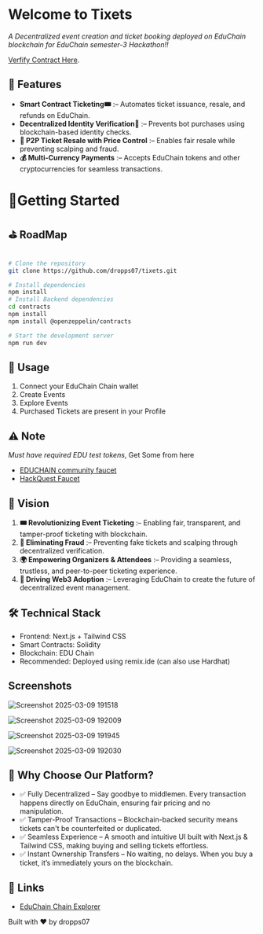 
# Welcome to Tixets

*A Decentralized event creation and ticket booking deployed on EduChain blockchain for EduChain semester-3 Hackathon!!*

[Verfify Contract Here](https://edu-chain-testnet.blockscout.com/address/0x82b5De4E42D499421F5A2E43fd7d04054811A326).


## 🌟 Features

- **Smart Contract Ticketing🎟** :– Automates ticket issuance, resale, and refunds on EduChain.
- **Decentralized Identity Verification🔐** :– Prevents bot purchases using blockchain-based identity checks. 
- **🔄 P2P Ticket Resale with Price Control** :– Enables fair resale while preventing scalping and fraud.
- **💰 Multi-Currency Payments** :– Accepts EduChain tokens and other cryptocurrencies for seamless transactions.

# 🚀Getting Started

## ⛳️ RoadMap

```bash

```

```bash
# Clone the repository
git clone https://github.com/dropps07/tixets.git

# Install dependencies
npm install
# Install Backend dependencies
cd contracts
npm install
npm install @openzeppelin/contracts

# Start the development server
npm run dev
```
## 📝 Usage

1. Connect your EduChain Chain wallet
2. Create Events
3. Explore Events
4. Purchased Tickets are present in your Profile

## ⚠️ Note
*Must have required EDU test tokens*,
Get Some from here
- [EDUCHAIN community faucet](https://educhain-community-faucet.vercel.app/)
- [HackQuest Faucet](https://www.hackquest.io/zh-cn/faucets/656476)    

## 🔮 Vision
1. **🎟 Revolutionizing Event Ticketing** :– Enabling fair, transparent, and tamper-proof ticketing with blockchain.
2. **🔗 Eliminating Fraud** :– Preventing fake tickets and scalping through decentralized verification.
3. **🌍 Empowering Organizers & Attendees** :– Providing a seamless, trustless, and peer-to-peer ticketing experience.
4. **🚀 Driving Web3 Adoption** :– Leveraging EduChain to create the future of decentralized event management.

## 🛠️ Technical Stack

- Frontend: Next.js + Tailwind CSS
- Smart Contracts: Solidity
- Blockchain: EDU Chain
- Recommended: Deployed using remix.ide (can also use Hardhat)

## Screenshots
![Screenshot 2025-03-09 191518](https://github.com/user-attachments/assets/dcb3298b-8a90-4900-9042-88a71164a63d)

![Screenshot 2025-03-09 192009](https://github.com/user-attachments/assets/a78102aa-3772-4d26-933f-9a2c197cacdf)

![Screenshot 2025-03-09 191945](https://github.com/user-attachments/assets/37b340d8-c675-4992-bdb9-6d7b12ff2c8d)

![Screenshot 2025-03-09 192030](https://github.com/user-attachments/assets/ae7a49a8-e5e6-4c3b-8486-59d22fe501a8)

## 🚀 Why Choose Our Platform?

- ✅ Fully Decentralized – Say goodbye to middlemen. Every transaction happens directly on EduChain, ensuring fair pricing and no manipulation.
- ✅ Tamper-Proof Transactions – Blockchain-backed security means tickets can't be counterfeited or duplicated.
- ✅ Seamless Experience – A smooth and intuitive UI built with Next.js & Tailwind CSS, making buying and selling tickets effortless.
- ✅ Instant Ownership Transfers – No waiting, no delays. When you buy a ticket, it’s immediately yours on the blockchain.

## 🔗 Links

- [EduChain Chain Explorer](https://bridge.gelato.network/bridge/open-campus-codex)

Built with ❤️ by dropps07
